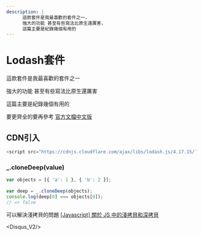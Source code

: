```yaml
---
description: |
      這款套件是我最喜歡的套件之一，
      強大的功能 甚至有些寫法比原生還厲害，
      這篇主要是紀錄幾個有用的
---
```


# Lodash套件

這款套件是我最喜歡的套件之一

強大的功能 甚至有些寫法比原生還厲害

這篇主要是紀錄幾個有用的

要更齊全的要再參考 [官方文檔中文版](https://www.lodashjs.com/)

## CDN引入

```js
<script src="https://cdnjs.cloudflare.com/ajax/libs/lodash.js/4.17.15/lodash.min.js"></script>
```


<h3 >_.cloneDeep(value)</h3>


```js
var objects = [{ 'a': 1 }, { 'b': 2 }];
 
var deep = _.cloneDeep(objects);
console.log(deep[0] === objects[0]);
// => false
```
可以解決淺拷貝的問題
[[Javascript] 關於 JS 中的淺拷貝和深拷貝](https://larry850806.github.io/2016/09/20/shallow-vs-deep-copy/)


<Disqus_V2/>  

